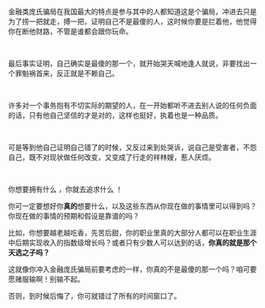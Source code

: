 <p data-pid="-wIVWGvY">金融类庞氏骗局在我国最大的特点是参与其中的人都知道这是个骗局，冲进去只是为了捞一把就走，搏一把，证明自己不是最傻的人，这时候你要是拦着他，他觉得你在断他财路，不管是谁都会跟你玩命。</p><p><br></p><p data-pid="Lxdt_oFJ">最后事实证明，自己确实是最傻的那一个，就开始哭天喊地逢人就说，非要找出一个罪魁祸首来，反正就是不赖自己。</p><p><br></p><p data-pid="OguW09mv">许多对一个事务抱有不切实际的期望的人，在一开始都听不进去别人说的任何负面的话，只有他自己坚信的才是对的，这样也挺好，执着也是一种品质。</p><p><br></p><p data-pid="-lw392Ol">可是等到他自己证明自己错了的时候，又反过来到处哭诉，说自己是受害者，不怨自己，既不对现状做任何改变，又变成了行走的祥林嫂，惹人厌烦。</p><p><br></p><p data-pid="hMLsLO61">你想要拥有什么 ，你就去追求什么 ！</p><p data-pid="46b_Vq1h">你可一定要想好你<b>真的</b>想要什么，以及这些东西从你现在做的事情里可以得到吗？你现在做的事情的预期和假设是靠谱的吗？</p><p data-pid="mjJlflcS">比如，你想要越老越吃香，先苦后甜，你的职业里真的大部分人都可以在职业生涯中后期实现收入的指数级增长吗？或者只有少数人可以达到的话，<b>你真的就是那个天选之子吗？</b></p><p data-pid="tue3JXVM">这就像你冲入金融庞氏骗局前要考虑的一样，你真的不是最傻的那一个吗？咱可要愿赌服输啊！别输不起。</p><p data-pid="5pQixg_6">否则，到时候后悔了，你可就错过了所有的时间窗口了。</p>